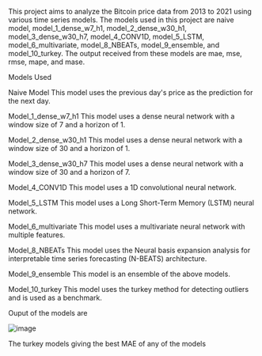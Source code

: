 This project aims to analyze the Bitcoin price data from 2013 to 2021 using various time series models. The models used in this project are naive model, model_1_dense_w7_h1, model_2_dense_w30_h1, model_3_dense_w30_h7, model_4_CONV1D, model_5_LSTM, model_6_multivariate, model_8_NBEATs, model_9_ensemble, and model_10_turkey. The output received from these models are mae, mse, rmse, mape, and mase.

Models Used

Naive Model
This model uses the previous day's price as the prediction for the next day.

Model_1_dense_w7_h1
This model uses a dense neural network with a window size of 7 and a horizon of 1.

Model_2_dense_w30_h1
This model uses a dense neural network with a window size of 30 and a horizon of 1.

Model_3_dense_w30_h7
This model uses a dense neural network with a window size of 30 and a horizon of 7.

Model_4_CONV1D
This model uses a 1D convolutional neural network.

Model_5_LSTM
This model uses a Long Short-Term Memory (LSTM) neural network.

Model_6_multivariate
This model uses a multivariate neural network with multiple features.

Model_8_NBEATs
This model uses the Neural basis expansion analysis for interpretable time series forecasting (N-BEATS) architecture.

Model_9_ensemble
This model is an ensemble of the above models.

Model_10_turkey
This model uses the turkey method for detecting outliers and is used as a benchmark.

Ouput of the models are 

![image](https://user-images.githubusercontent.com/55728354/223864255-6844e1fe-95f0-4c34-b533-eb082493e91d.png)


The turkey models giving the best MAE of any of the models 
